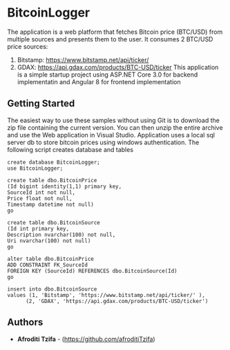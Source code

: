 # BitcoinLogger
The application is a web platform that fetches Bitcoin price (BTC/USD) from multiple sources and presents them to the user.
It consumes 2 BTC/USD price sources:
1. Bitstamp: https://www.bitstamp.net/api/ticker/ 
2. GDAX: https://api.gdax.com/products/BTC-USD/ticker 
This application is a simple startup project using ASP.NET Core 3.0 for backend implementatin and Angular 8 for frontend implementation 


## Getting Started

The easiest way to use these samples without using Git is to download the zip file containing the current version. You can then unzip the entire archive and use the Web application in Visual Studio.
Application uses a local sql server db to store bitcoin prices using windows authentication. 
The following script creates database and tables 
 ```
create database BitcoinLogger;
use BitcoinLogger;

create table dbo.BitcoinPrice
(Id bigint identity(1,1) primary key,
SourceId int not null,
Price float not null,
Timestamp datetime not null)
go

create table dbo.BitcoinSource
(Id int primary key,
Description nvarchar(100) not null,
Uri nvarchar(100) not null)
go

alter table dbo.BitcoinPrice
ADD CONSTRAINT FK_SourceId
FOREIGN KEY (SourceId) REFERENCES dbo.BitcoinSource(Id)
go

insert into dbo.BitcoinSource
values (1, 'Bitstamp', 'https://www.bitstamp.net/api/ticker/' ),
       (2, 'GDAX', 'https://api.gdax.com/products/BTC-USD/ticker')
 
```

## Authors

* **Afroditi Tzifa** - (https://github.com/afroditiTzifa)

